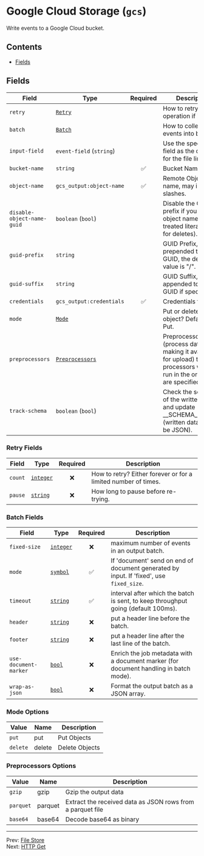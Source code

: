 # Google Cloud Storage (`gcs`)

Write events to a Google Cloud bucket.


## Contents

- [Fields](#fields)




## Fields


| Field | Type | Required | Description |
|---|---|:---:|---|
| `retry` | [`Retry`](#retry-fields) |  | How to retry operation if it fails. |
| `batch` | [`Batch`](#batch-fields) |  | How to collect input events into batches. |
| `input-field` | `event-field` (`string`) |  | Use the specified field as the content for the file line. |
| `bucket-name` | `string` | ✅ | Bucket Name. |
| `object-name` | `gcs_output:object-name` | ✅ | Remote Object name, may include slashes. |
| `disable-object-name-guid` | `boolean` (`bool`) |  | Disable the GUID prefix if you want object name to be treated literally (off for deletes). |
| `guid-prefix` | `string` |  | GUID Prefix, will be prepended to the GUID, the default value is "/". |
| `guid-suffix` | `string` |  | GUID Suffix, will be appended to the GUID if specified. |
| `credentials` | `gcs_output:credentials` | ✅ | Credentials for GCP. |
| `mode` | [`Mode`](#mode-options) |  | Put or delete the object? Default is Put. |
| `preprocessors` | [`Preprocessors`](#preprocessors-options) |  | Preprocessors (process data before making it available for upload) these processors will be run in the order they are specified. |
| `track-schema` | `boolean` (`bool`) |  | Check the schema of the written data and update __SCHEMA_NUMBER (written data must be JSON). |





<h3 id="retry-fields">Retry Fields</h3>

| Field | Type | Required | Description |
|---|---|:---:|---|
| `count` | [`integer`](../types/retry-count.md#retry-count) | ❌ | How to retry? Either forever or for a limited number of times. |
| `pause` | [`string`](../types/retry-pause.md#retry-pause) | ❌ | How long to pause before re-trying. |



<h3 id="batch-fields">Batch Fields</h3>

| Field | Type | Required | Description |
|---|---|:---:|---|
| `fixed-size` | [`integer`](../types/batch-out-fixed-size.md#batch-out-fixed-size) | ❌ | maximum number of events in an output batch. |
| `mode` | [`symbol`](../types/batch-out-mode.md#batch-out-mode) | ✅ | If 'document' send on end of document generated by input. If 'fixed', use `fixed_size`. |
| `timeout` | [`string`](../types/batch-out-timeout.md#batch-out-timeout) | ✅ | interval after which the batch is sent, to keep throughput going (default 100ms). |
| `header` | [`string`](../types/batch-out-header.md#batch-out-header) | ❌ | put a header line before the batch. |
| `footer` | [`string`](../types/batch-out-footer.md#batch-out-footer) | ❌ | put a header line after the last line of the batch. |
| `use-document-marker` | [`bool`](../types/batch-out-use-document-marker.md#batch-out-use-document-marker) | ❌ | Enrich the job metadata with a document marker (for document handling in batch mode). |
| `wrap-as-json` | [`bool`](../types/batch-out-wrap-as-json.md#batch-out-wrap-as-json) | ❌ | Format the output batch as a JSON array. |





<h3 id="mode-options">Mode Options</h3>

| Value | Name | Description |
|---|---|---|
| `put` | put | Put Objects |
| `delete` | delete | Delete Objects |



<h3 id="preprocessors-options">Preprocessors Options</h3>

| Value | Name | Description |
|---|---|---|
| `gzip` | gzip | Gzip the output data |
| `parquet` | parquet | Extract the received data as JSON rows from a parquet file |
| `base64` | base64 | Decode base64 as binary |




---
Prev: [File Store](file-store.md)  
Next: [HTTP Get](http-get.md)  
